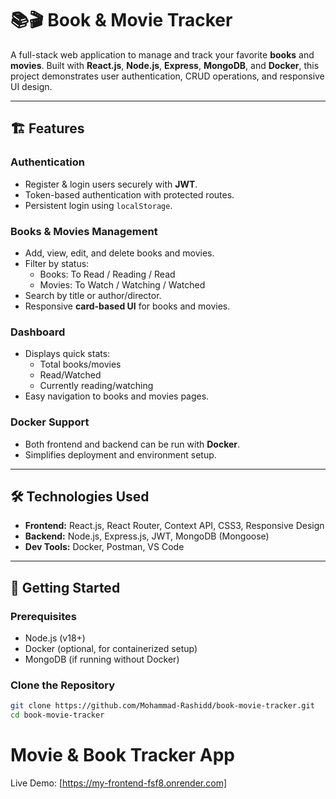# 📚🎬 Book & Movie Tracker

A full-stack web application to manage and track your favorite **books** and **movies**. Built with **React.js**, **Node.js**, **Express**, **MongoDB**, and **Docker**, this project demonstrates user authentication, CRUD operations, and responsive UI design.

---

## 🏗️ Features

### Authentication

- Register & login users securely with **JWT**.
- Token-based authentication with protected routes.
- Persistent login using `localStorage`.

### Books & Movies Management

- Add, view, edit, and delete books and movies.
- Filter by status:
  - Books: To Read / Reading / Read
  - Movies: To Watch / Watching / Watched
- Search by title or author/director.
- Responsive **card-based UI** for books and movies.

### Dashboard

- Displays quick stats:
  - Total books/movies
  - Read/Watched
  - Currently reading/watching
- Easy navigation to books and movies pages.

### Docker Support

- Both frontend and backend can be run with **Docker**.
- Simplifies deployment and environment setup.

---

## 🛠️ Technologies Used

- **Frontend:** React.js, React Router, Context API, CSS3, Responsive Design
- **Backend:** Node.js, Express.js, JWT, MongoDB (Mongoose)
- **Dev Tools:** Docker, Postman, VS Code

---

## 🚀 Getting Started

### Prerequisites

- Node.js (v18+)
- Docker (optional, for containerized setup)
- MongoDB (if running without Docker)

### Clone the Repository

```bash
git clone https://github.com/Mohammad-Rashidd/book-movie-tracker.git
cd book-movie-tracker
```

# Movie & Book Tracker App

Live Demo: [https://my-frontend-fsf8.onrender.com]
